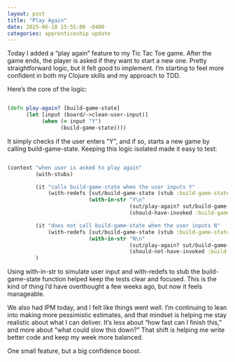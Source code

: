 ```yaml
---
layout: post
title: "Play Again"
date: 2025-06-18 15:55:00 -0400
categories: apprenticeship update
---
```


Today I added a “play again” feature to my Tic Tac Toe game. After the
game ends, the player is asked if they want to start a new one. Pretty
straightforward logic, but it felt good to implement. I’m starting to feel
more confident in both my Clojure skills and my approach to TDD.

Here’s the core of the logic:

```clojure

(defn play-again? [build-game-state]
      (let [input (board/->clean-user-input)]
           (when (= input "Y")
                 (build-game-state))))

```

It simply checks if the user enters "Y", and if so, starts a new game by
calling build-game-state. Keeping this logic isolated made it easy to test:

```clojure

(context "when user is asked to play again"
         (with-stubs)

         (it "calls build-game-state when the user inputs Y"
             (with-redefs [sut/build-game-state (stub :build-game-state)]
                          (with-in-str "Y\n"
                                       (sut/play-again? sut/build-game-state)
                                       (should-have-invoked :build-game-state))))

         (it "does not call build-game-state when the user inputs N"
             (with-redefs [sut/build-game-state (stub :build-game-state)]
                          (with-in-str "N\n"
                                       (sut/play-again? sut/build-game-state)
                                       (should-not-have-invoked :build-game-state))))
         )

```

Using with-in-str to simulate user input and with-redefs to stub the
build-game-state function helped keep the tests clear and focused. This is the
kind of thing I’d have overthought a few weeks ago, but now it feels
manageable.

We also had IPM today, and I felt like things went well. I’m continuing to lean
into making more pessimistic estimates, and that mindset is helping me stay
realistic about what I can deliver. It’s less about
“how fast can I finish this,” and more about “what could slow this down?” That
shift is helping me write better code and keep my week more balanced.

One small feature, but a big confidence boost.